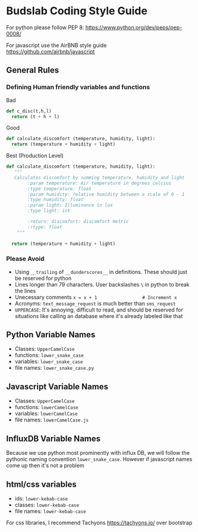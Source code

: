 # Budslab Coding Style Guide

For python please follow PEP 8: https://www.python.org/dev/peps/pep-0008/

For javascript use the AirBNB style guide https://github.com/airbnb/javascript

## General Rules

### Defining Human friendly variables and functions
Bad
```python
def c_disc(t,h,l)
  return (t + h + l)
```

Good
```python
def calculate_discomfort (temperature, humidity, light):
  return (temperature + humidity + light)
```

Best (Production Level)
```python
def calculate_discomfort (temperature, humidity, light):
   """
   Calculates discomfort by summing temperature, humidity and light
        :param temperature: Air temperature in degrees celcius
        :type temperature: float
        :param humidity: relative humidity between a scale of 0 - 1
        :type humidity: float
        :param light: Illuminance in lux
        :type light: int

        :return: discomfort: discomfort metric
        :rtype: float
    """
  
  return (temperature + humidity + light)
```

### Please Avoid

- Using `__trailing` of `__dunderscores__` in definitions. These should just be reserved for python
- Lines longer than 79 characters. User backslashes `\` in python to break the lines
- Unecessary comments `x = x + 1                 # Increment x`
- Acronyms: `text_message_request` is much better than `sms_request`
- `UPPERCASE`: It's annoying, difficult to read, and should be reserved for situations like calling an database where it's already labeled like that

## Python Variable Names

- Classes: `UpperCamelCase`
- functions: `lower_snake_case`
- variables: `lower_snake_case`
- file names: `lower_snake_case.py`


## Javascript Variable Names

- Classes: `UpperCamelCase`
- functions: `lowerCamelCase`
- variables: `lowerCamelCase`
- file names: `lowerCamelCase.js`

## InfluxDB Variable Names

Because we use python most prominently with influx DB, we will follow the pythonic naming convention `lower_snake_case`. However if javascript names come up then it's not a problem

## html/css variables

- ids: `lower-kebab-case`
- classes: `lower-kebab-case`
- file names: `lower-kebab-case`

For css libraries, I recommend Tachyons https://tachyons.io/ over bootstrap


